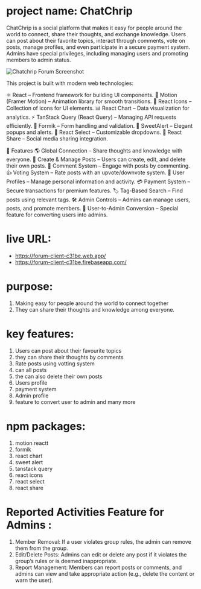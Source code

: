 # project name: ChatChrip

ChatChrip is a social platform that makes it easy for people around the world to connect, share their thoughts, and exchange knowledge. Users can post about their favorite topics, interact through comments, vote on posts, manage profiles, and even participate in a secure payment system. Admins have special privileges, including managing users and promoting members to admin status.

<img class="screenshot" src="https://github.com/user-attachments/assets/25e59fff-6882-4d94-9238-f2eac1cb4a5a" alt="Chatchrip Forum Screenshot">

This project is built with modern web technologies:

⚛️ React – Frontend framework for building UI components.
🏃 Motion (Framer Motion) – Animation library for smooth transitions.
🎨 React Icons – Collection of icons for UI elements.
📊 React Chart – Data visualization for analytics.
⚡ TanStack Query (React Query) – Managing API requests efficiently.
🚀 Formik – Form handling and validation.
🔔 SweetAlert – Elegant popups and alerts.
🔽 React Select – Customizable dropdowns.
🔄 React Share – Social media sharing integration.


🚀 Features
🌎 Global Connection – Share thoughts and knowledge with everyone.
📝 Create & Manage Posts – Users can create, edit, and delete their own posts.
💬 Comment System – Engage with posts by commenting.
👍 Voting System – Rate posts with an upvote/downvote system.
👤 User Profiles – Manage personal information and activity.
💳 Payment System – Secure transactions for premium features.
🏷 Tag-Based Search – Find posts using relevant tags.
🛠️ Admin Controls – Admins can manage users, posts, and promote members.
🔄 User-to-Admin Conversion – Special feature for converting users into admins.
# live URL:
- https://forum-client-c31be.web.app/
- https://forum-client-c31be.firebaseapp.com/

# purpose:
1. Making easy for people around the world to connect together
2. They can share their thoughts and knowledge among everyone.

# key features:
1. Users can post about their favourite topics
2. they can share their thoughts by comments
3. Rate posts using votting system
4. can all posts
5. the can also delete their own posts
6. Users profile
7. payment system
8. Admin profile
9. feature to convert user to admin
and many more

# npm packages:
1. motion reactt
2. formik
3. react chart
4. sweet alert
5. tanstack query
6. react icons
7. react select
8. react share

# Reported Activities Feature for Admins :
1. Member Removal: If a user violates group rules, the admin can remove them from the group.
2. Edit/Delete Posts: Admins can edit or delete any post if it violates the group’s rules or is deemed inappropriate.
3. Report Management: Members can report posts or comments, and admins can view and take appropriate action (e.g., delete the content or warn the user).
